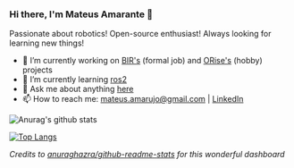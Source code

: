 ### Hi there, I'm Mateus Amarante 👋

Passionate about robotics! Open-source enthusiast! Always looking for learning new things!

- 🔭 I’m currently working on [BIR's](https://github.com/Brazilian-Institute-of-Robotics) (formal job) and [ORise's](https://github.com/orise-robotics) (hobby) projects
- 🌱 I’m currently learning [ros2](https://index.ros.org/doc/ros2/)
- 💬 Ask me about anything [here](https://github.com/mateus-amarante/mateus-amarante/issues)
- 📫 How to reach me: mateus.amarujo@gmail.com | [LinkedIn](https://www.linkedin.com/in/mateus-amarante-araujo/)

![Anurag's github stats](https://github-readme-stats-sigma-sepia.vercel.app/api?count_private=true&username=mateus-amarante&hide=stars)

[![Top Langs](https://github-readme-stats-sigma-sepia.vercel.app/api/top-langs/?username=mateus-amarante&hide=javascript,java,c,matlab&layout=compact&langs_count=8)](https://github.com/anuraghazra/github-readme-stats)

_Credits to [anuraghazra/github-readme-stats](https://github.com/anuraghazra/github-readme-stats) for this wonderful dashboard_

<!--
**mateus-amarante/mateus-amarante** is a ✨ _special_ ✨ repository because its `README.md` (this file) appears on your GitHub profile.

Here are some ideas to get you started:
- 🤔 I’m looking for help with ...
- 😄 Pronouns: ...
- 👯 I’m looking to collaborate on ...
- ⚡ Fun fact: ...
-->

